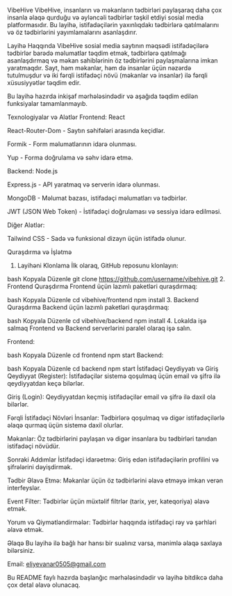 VibeHive
VibeHive, insanların və məkanların tədbirləri paylaşaraq daha çox insanla əlaqə qurduğu və əyləncəli tədbirlər təşkil etdiyi sosial media platformasıdır. Bu layihə, istifadəçilərin yaxınlıqdakı tədbirlərə qatılmalarını və öz tədbirlərini yayımlamalarını asanlaşdırır.

Layihə Haqqında
VibeHive sosial media saytının məqsədi istifadəçilərə tədbirlər barədə məlumatlar təqdim etmək, tədbirlərə qatılmağı asanlaşdırmaq və məkan sahiblərinin öz tədbirlərini paylaşmalarına imkan yaratmaqdır. Sayt, həm məkanlar, həm də insanlar üçün nəzərdə tutulmuşdur və iki fərqli istifadəçi növü (məkanlar və insanlar) ilə fərqli xüsusiyyətlər təqdim edir.

Bu layihə hazırda inkişaf mərhələsindədir və aşağıda təqdim edilən funksiyalar tamamlanmayıb.

Texnologiyalar və Alətlər
Frontend: React

React-Router-Dom - Saytın səhifələri arasında keçidlər.

Formik - Form məlumatlarının idarə olunması.

Yup - Forma doğrulama və səhv idarə etmə.

Backend: Node.js

Express.js - API yaratmaq və serverin idarə olunması.

MongoDB - Məlumat bazası, istifadəçi məlumatları və tədbirlər.

JWT (JSON Web Token) - İstifadəçi doğrulaması və sessiya idarə edilməsi.

Diğer Alətlər:

Tailwind CSS - Sadə və funksional dizayn üçün istifadə olunur.

Quraşdırma və İşlətmə
1. Layihəni Klonlama
İlk olaraq, GitHub reposunu klonlayın:

bash
Kopyala
Düzenle
git clone https://github.com/username/vibehive.git
2. Frontend Quraşdırma
Frontend üçün lazımlı paketləri quraşdırmaq:

bash
Kopyala
Düzenle
cd vibehive/frontend
npm install
3. Backend Quraşdırma
Backend üçün lazımlı paketləri quraşdırmaq:

bash
Kopyala
Düzenle
cd vibehive/backend
npm install
4. Lokalda işə salmaq
Frontend və Backend serverlərini paralel olaraq işə salın.

Frontend:

bash
Kopyala
Düzenle
cd frontend
npm start
Backend:

bash
Kopyala
Düzenle
cd backend
npm start
İstifadəçi Qeydiyyatı və Giriş
Qeydiyyat (Register): İstifadəçilər sistemə qoşulmaq üçün email və şifrə ilə qeydiyyatdan keçə bilərlər.

Giriş (Login): Qeydiyyatdan keçmiş istifadəçilər email və şifrə ilə daxil ola bilərlər.

Fərqli İstifadəçi Növləri
İnsanlar: Tədbirlərə qoşulmaq və digər istifadəçilərlə əlaqə qurmaq üçün sistemə daxil olurlar.

Məkanlar: Öz tədbirlərini paylaşan və digər insanlara bu tədbirləri tanıdan istifadəçi növüdür.

Sonraki Addımlar
İstifadəçi idarəetmə: Giriş edən istifadəçilərin profilini və şifrələrini dəyişdirmək.

Tədbir Əlavə Etmə: Məkanlar üçün öz tədbirlərini əlavə etməyə imkan verən interfeyslər.

Event Filter: Tədbirlər üçün müxtəlif filtrlər (tarix, yer, kateqoriya) əlavə etmək.

Yorum və Qiymətləndirmələr: Tədbirlər haqqında istifadəçi rəy və şərhləri əlavə etmək.


Əlaqə
Bu layihə ilə bağlı hər hansı bir sualınız varsa, mənimlə əlaqə saxlaya bilərsiniz.

Email: eliyevanar0505@gmail.com

Bu README faylı hazırda başlanğıc mərhələsindədir və layihə bitdikcə daha çox detal əlavə olunacaq.
